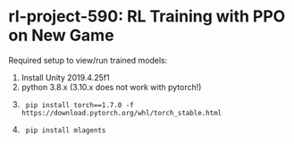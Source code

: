 # rl-project-590: RL Training with PPO on New Game

Required setup to view/run trained models:
1. Install Unity 2019.4.25f1
2. python 3.8.x (3.10.x does not work with pytorch!)
3. <pre><code> pip install torch==1.7.0 -f https://download.pytorch.org/whl/torch_stable.html </code></pre>
4. <code> pip install mlagents <code>
